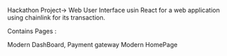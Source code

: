Hackathon Project-> Web User Interface usin React for a web application using chainlink for its transaction.


Contains Pages :

Modern DashBoard,
Payment gateway
Modern HomePage
